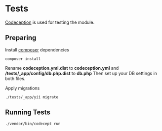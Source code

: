 # Tests

[Codeception](https://codeception.com/) is used for testing the module.

Preparing
---------

Install [composer](http://getcomposer.org/download/) dependencies
```
composer install
``` 

Rename **codeception.yml.dist** to **codeception.yml** and **/tests/\_app/config/db.php.dist** to **db.php**
Then set up your DB settings in both files.

Apply migrations
```
./tests/_app/yii migrate
```

Running Tests
-------------

```
./vendor/bin/codecept run
```